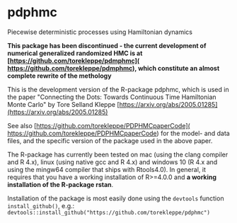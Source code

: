 # pdphmc
Piecewise deterministic processes using Hamiltonian dynamics

**This package has been discontinued - the current development of numerical generalized randomized HMC is at [https://github.com/torekleppe/pdmphmc]( https://github.com/torekleppe/pdmphmc), which constitute an almost complete rewrite of the methology**

This is the development version of the R-package pdphmc, which is used in the paper "Connecting the Dots: Towards Continuous Time Hamiltonian Monte Carlo" by Tore Selland Kleppe [https://arxiv.org/abs/2005.01285](https://arxiv.org/abs/2005.01285)


See also [https://github.com/torekleppe/PDPHMCpaperCode]( https://github.com/torekleppe/PDPHMCpaperCode) for the model- and data files, and the specific version of the package used in the above paper.

The R-package has currently been tested on mac (using the clang compiler and R 4.x), linux (using native gcc and R 4.x) and windows 10 (R 4.x and using the mingw64 compiler that ships with Rtools4.0). In general, it requires that you have a working installation of R>=4.0.0 and **a working installation of the R-package rstan**.

Installation of the package is most easily done using the `devtools` function `install_github()`, e.g.: ```devtools::install_github("https://github.com/torekleppe/pdphmc")```



